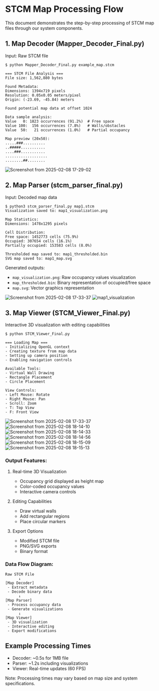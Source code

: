 # STCM Map Processing Flow

This document demonstrates the step-by-step processing of STCM map files through our system components.

## 1. Map Decoder (Mapper_Decoder_Final.py)
Input: Raw STCM file
```
$ python Mapper_Decoder_Final.py example_map.stcm

=== STCM File Analysis ===
File size: 1,562,880 bytes

Found Metadata:
Dimensions: 1394x719 pixels
Resolution: 0.05x0.05 meters/pixel
Origin: (-23.69, -45.84) meters

Found potential map data at offset 1024

Data sample analysis:
Value   0: 1823 occurrences (91.2%)  # Free space
Value 100:  156 occurrences (7.8%)   # Walls/obstacles
Value  50:   21 occurrences (1.0%)   # Partial occupancy

Map preview (20x50):
.....###..........
..#####...........
....###...........
...................
........##........
```
![Screenshot from 2025-02-08 17-29-02](https://github.com/user-attachments/assets/8636edb3-6232-4667-a30d-a1fbcaf9165d)


## 2. Map Parser (stcm_parser_final.py)
Input: Decoded map data
```
$ python3 stcm_parser_final.py map1.stcm
Visualization saved to: map1_visualization.png

Map Statistics:
Dimensions: 1478x1295 pixels

Cell Distribution:
Free space: 1452773 cells (75.9%)
Occupied: 307654 cells (16.1%)
Partially occupied: 153583 cells (8.0%)

Thresholded map saved to: map1_thresholded.bin
SVG map saved to: map1_map.svg
```

Generated outputs:
- `map_visualization.png`: Raw occupancy values visualization
- `map_thresholded.bin`: Binary representation of occupied/free space
- `map.svg`: Vector graphics representation

![Screenshot from 2025-02-08 17-33-37](https://github.com/user-attachments/assets/244960c1-fd19-46e0-aa34-a637bb8efb94)
![map1_visualization](https://github.com/user-attachments/assets/8aab869c-5dcf-4628-899c-907007830b5d)

## 3. Map Viewer (STCM_Viewer_Final.py)
Interactive 3D visualization with editing capabilities

```
$ python STCM_Viewer_Final.py

=== Loading Map ===
- Initializing OpenGL context
- Creating texture from map data
- Setting up camera position
- Enabling navigation controls

Available Tools:
- Virtual Wall Drawing
- Rectangle Placement
- Circle Placement

View Controls:
- Left Mouse: Rotate
- Right Mouse: Pan
- Scroll: Zoom
- T: Top View
- F: Front View
```
![Screenshot from 2025-02-08 17-33-37](https://github.com/user-attachments/assets/2eaec09f-4260-47b2-b5e8-37185021f1f1)
![Screenshot from 2025-02-08 18-14-10](https://github.com/user-attachments/assets/1c1146f5-a55b-4deb-9245-9d62837a39c6)
![Screenshot from 2025-02-08 18-14-33](https://github.com/user-attachments/assets/b742b266-8bc2-4039-8777-a317530103b7)
![Screenshot from 2025-02-08 18-14-56](https://github.com/user-attachments/assets/6ecb9199-5be2-48bd-a43c-1f2dab3b3865)
![Screenshot from 2025-02-08 18-15-09](https://github.com/user-attachments/assets/aad47156-9d05-4746-8219-55ec2741b73f)
![Screenshot from 2025-02-08 18-15-13](https://github.com/user-attachments/assets/2693f288-f417-4ca9-adf1-36f9914fa273)


### Output Features:

1. Real-time 3D Visualization
   - Occupancy grid displayed as height map
   - Color-coded occupancy values
   - Interactive camera controls

2. Editing Capabilities
   - Draw virtual walls
   - Add rectangular regions
   - Place circular markers

3. Export Options
   - Modified STCM file
   - PNG/SVG exports
   - Binary format

### Data Flow Diagram:
```
Raw STCM File
      ↓
[Map Decoder]
 - Extract metadata
 - Decode binary data
      ↓
[Map Parser]
 - Process occupancy data
 - Generate visualizations
      ↓
[Map Viewer]
 - 3D visualization
 - Interactive editing
 - Export modifications
```

## Example Processing Times
- Decoder: ~0.5s for 1MB file
- Parser: ~1.2s including visualizations
- Viewer: Real-time updates (60 FPS)

Note: Processing times may vary based on map size and system specifications.
